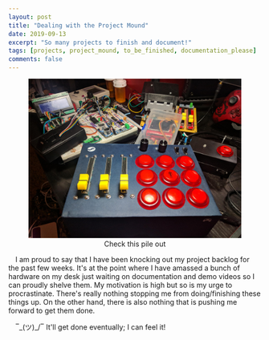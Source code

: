 ```yaml
---
layout: post
title: "Dealing with the Project Mound"
date: 2019-09-13
excerpt: "So many projects to finish and document!"
tags: [projects, project_mound, to_be_finished, documentation_please]
comments: false
---
```


<figure>
   <center>
	    <img src="/assets/img/2019-09-13/project_mound.jpg">
      <figcaption align="center">Check this pile out</figcaption>
   </center>
</figure>

&ensp;&ensp;I am proud to say that I have been knocking out my project backlog for the past few weeks. It's at the point where I have amassed a bunch of hardware on my desk just waiting on documentation and demo videos so I can proudly shelve them. My motivation is high but so is my urge to procrastinate. There's really nothing stopping me from doing/finishing these things up. On the other hand, there is also nothing that is pushing me forward to get them done. 

&ensp;&ensp;‾\_(ツ)_/‾ It'll get done eventually; I can feel it!
